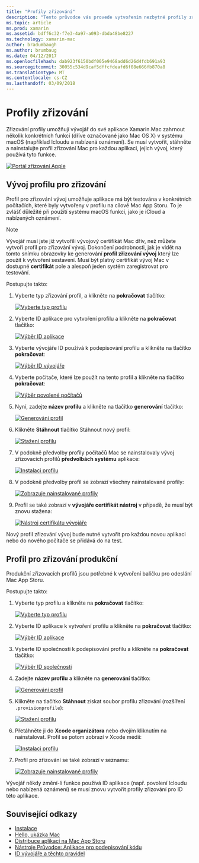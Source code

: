 ```yaml
---
title: "Profily zřizování"
description: "Tento průvodce vás provede vytvořením nezbytné profily zřizování, který bude vyžadovat, aby publikování Xamarin.Mac aplikace."
ms.topic: article
ms.prod: xamarin
ms.assetid: bdff6c32-f7e3-4a97-a093-dbda48be8227
ms.technology: xamarin-mac
author: bradumbaugh
ms.author: brumbaug
ms.date: 04/12/2017
ms.openlocfilehash: dab923f6150bdf005e9468add6d26d4fdb691a93
ms.sourcegitcommit: 30055c534d9caf5dffcfdeafd6f08e666fb870a8
ms.translationtype: MT
ms.contentlocale: cs-CZ
ms.lasthandoff: 03/09/2018
---
```

# <a name="provisioning-profiles"></a>Profily zřizování

Zřizování profily umožňují vývojář do své aplikace Xamarin.Mac zahrnout několik konkrétních funkcí (dříve označované jako Mac OS X) v systému macOS (například Icloudu a nabízená oznámení). Se musí vytvořit, stáhněte a nainstalujte profil zřizování Mac pro každou aplikaci, jejich vývoj, který používá tyto funkce.

[![](profiles-images/certif13.png "Portál zřizování Apple")](profiles-images/certif13.png#lightbox)

<a name="Development_Provisioning_Profile" />

## <a name="development-provisioning-profile"></a>Vývoj profilu pro zřizování

Profil pro zřizování vývoj umožňuje aplikace má být testována v konkrétních počítačích, které byly vytvořeny v profilu na cílové Mac App Storu. To je zvlášť důležité při použití systému macOS funkcí, jako je iCloud a nabízených oznámení.

> [!NOTE]
> Vývojář musí jste již vytvořili vývojový certifikát Mac dřív, než můžete vytvoří profil pro zřizování vývoj. Dokončení podrobnosti, jak je vidět na tomto snímku obrazovky ke generování **profil zřizování vývoj** který lze použít k vytvoření sestavení. Musí být platný certifikát vývoj Mac v dostupné **certifikát** pole a alespoň jeden systém zaregistrovat pro testování.

Postupujte takto:

1. Vyberte typ zřizování profil, a klikněte na **pokračovat** tlačítko: 

     [![](profiles-images/certif14.png "Vyberte typ profilu")](profiles-images/certif14.png#lightbox)
2. Vyberte ID aplikace pro vytvoření profilu a klikněte na **pokračovat** tlačítko: 

     [![](profiles-images/certif15.png "Výběr ID aplikace")](profiles-images/certif15.png#lightbox)
3. Vyberte vývojáře ID používá k podepisování profilu a klikněte na tlačítko **pokračovat**: 

     [![](profiles-images/certif16.png "Výběr ID vývojáře")](profiles-images/certif16.png#lightbox)
4. Vyberte počítače, které lze použít na tento profil a klikněte na tlačítko **pokračovat**: 

     [![](profiles-images/certif17.png "Výběr povolené počítačů")](profiles-images/certif17.png#lightbox)
5. Nyní, zadejte **název profilu** a klikněte na tlačítko **generování** tlačítko: 

     [![](profiles-images/certif18.png "Generování profil")](profiles-images/certif18.png#lightbox)
6. Klikněte **Stáhnout** tlačítko Stáhnout nový profil: 

     [![](profiles-images/certif19.png "Stažení profilu")](profiles-images/certif19.png#lightbox)
7. V podokně předvolby profily počítačů Mac se nainstalovaly vývoj zřizovacích profilů **předvolbách systému** aplikace: 

     [![](profiles-images/certif20.png "Instalaci profilu")](profiles-images/certif20.png#lightbox)
8. V podokně předvolby profil se zobrazí všechny nainstalované profily: 

     [![](profiles-images/image47.png "Zobrazuje nainstalované profily")](profiles-images/image47.png#lightbox)
9. Profil se také zobrazí v **vývojáře certifikát nástroj** v případě, že musí být znovu stažena: 

     [![](profiles-images/image48.png "Nástroj certifikátu vývojáře")](profiles-images/image48.png#lightbox)

Nový profil zřizování vývoj bude nutné vytvořit pro každou novou aplikaci nebo do nového počítače se přidává do na test.

<a name="Production_Provisioning_Profile" />

## <a name="production-provisioning-profile"></a>Profil pro zřizování produkční

Produkční zřizovacích profilů jsou potřebné k vytvoření balíčku pro odeslání Mac App Storu.

Postupujte takto:

1. Vyberte typ profilu a klikněte na **pokračovat** tlačítko: 

    [![](profiles-images/certif21.png "Vyberte typ profilu")](profiles-images/certif21.png#lightbox)
2. Vyberte ID aplikace k vytvoření profilu a klikněte na **pokračovat** tlačítko: 

    [![](profiles-images/certif15.png "Výběr ID aplikace")](profiles-images/certif15.png#lightbox)
3. Vyberte ID společnosti k podepisování profilu a klikněte na **pokračovat** tlačítko: 

    [![](profiles-images/certif23.png "Výběr ID společnosti")](profiles-images/certif23.png#lightbox)
4. Zadejte **název profilu** a klikněte na **generování** tlačítko: 

    [![](profiles-images/certif24.png "Generování profil")](profiles-images/certif24.png#lightbox)
5. Klikněte na tlačítko **Stáhnout** získat soubor profilu zřizování (rozšíření `.provisionprofile`): 

    [![](profiles-images/certif25.png "Stažení profilu")](profiles-images/certif25.png#lightbox)
6. Přetáhněte ji do **Xcode organizátora** nebo dvojím kliknutím na nainstalovat. Profil se potom zobrazí v Xcode médií: 

    [![](profiles-images/image51.png "Instalaci profilu")](profiles-images/image51.png#lightbox)
7. Profil pro zřizování se také zobrazí v seznamu: 

    [![](profiles-images/certif26.png "Zobrazuje nainstalované profily")](profiles-images/certif26.png#lightbox)


Vývojář někdy změní-li funkce používá ID aplikace (např. povolení Icloudu nebo nabízená oznámení) se musí znovu vytvořit profily zřizování pro ID této aplikace.

## <a name="related-links"></a>Související odkazy

- [Instalace](~//mac/get-started/installation.md)
- [Hello, ukázka Mac](~//mac/get-started/hello-mac.md)
- [Distribuce aplikací na Mac App Storu](https://developer.apple.com/devcenter/mac/checklist/)
- [Nástroje Průvodce: Aplikace pro podepisování kódu](https://developer.apple.com/library/mac/#documentation/ToolsLanguages/Conceptual/OSXWorkflowGuide/CodeSigning/CodeSigning.html)
- [ID vývojáře a těchto pravidel](https://developer.apple.com/resources/developer-id/)
